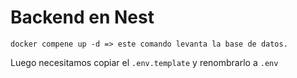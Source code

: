 
# Backend en Nest

```
docker compene up -d => este comando levanta la base de datos.

```

Luego necesitamos copiar el ```.env.template```  y renombrarlo a ```.env```